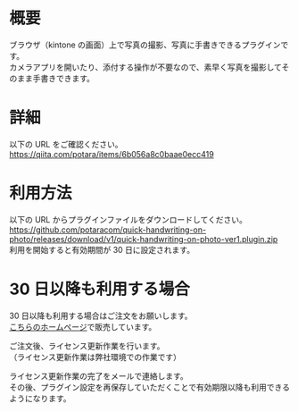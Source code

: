 # 概要

ブラウザ（kintone の画面）上で写真の撮影、写真に手書きできるプラグインです。  
カメラアプリを開いたり、添付する操作が不要なので、素早く写真を撮影してそのまま手書きできます。

# 詳細

以下の URL をご確認ください。  
https://qiita.com/potara/items/6b056a8c0baae0ecc419

# 利用方法

以下の URL からプラグインファイルをダウンロードしてください。  
https://github.com/potaracom/quick-handwriting-on-photo/releases/download/v1/quick-handwriting-on-photo-ver1.plugin.zip  
利用を開始すると有効期間が 30 日に設定されます。

# 30 日以降も利用する場合

30 日以降も利用する場合はご注文をお願いします。  
[こちらのホームページ](https://potaracom.stores.jp/items/5daaeedc220e7533b7384a82)で販売しています。

ご注文後、ライセンス更新作業を行います。  
（ライセンス更新作業は弊社環境での作業です）

ライセンス更新作業の完了をメールで連絡します。  
その後、プラグイン設定を再保存していただくことで有効期限以降も利用できるようになります。
